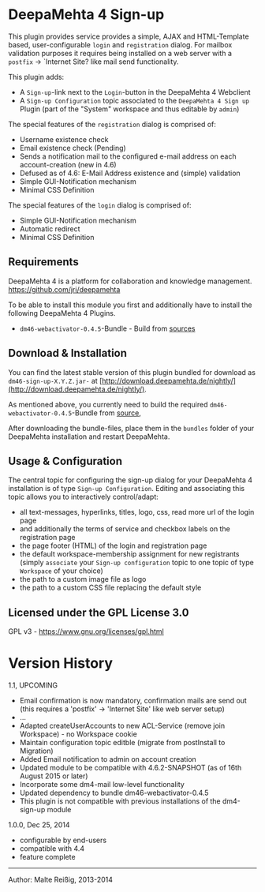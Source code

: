 
# DeepaMehta 4 Sign-up

This plugin provides service provides a simple, AJAX and HTML-Template based, user-configurable `login` and `registration` dialog. For mailbox validation purposes it requires being installed on a web server with a `postfix` -> `Internet Site? like mail send functionality.

This plugin adds:
*    A `Sign-up`-link next to the `Login`-button in the DeepaMehta 4 Webclient
*    A `Sign-up Configuration` topic associated to the `DeepaMehta 4 Sign up` Plugin
     (part of the "System" workspace and thus editable by `admin`)

The special features of the `registration` dialog is comprised of:
*    Username existence check
*    Email existence check (Pending)
*    Sends a notification mail to the configured e-mail address 
     on each account-creation (new in 4.6)
*    Defused as of 4.6: E-Mail Address existence and (simple) validation
*    Simple GUI-Notification mechanism
*    Minimal CSS Definition

The special features of the `login` dialog is comprised of:
*    Simple GUI-Notification mechanism
*    Automatic redirect
*    Minimal CSS Definition

## Requirements

DeepaMehta 4 is a platform for collaboration and knowledge management.
https://github.com/jri/deepamehta

To be able to install this module you first and additionally have to install the following DeepaMehta 4 Plugins.

*    `dm46-webactivator-0.4.5`-Bundle - Build from [sources](https://github.com/jri/dm4-webactivator)

## Download & Installation

You can find the latest stable version of this plugin bundled for download as `dm46-sign-up-X.Y.Z.jar-` at [http://download.deepamehta.de/nightly/](http://download.deepamehta.de/nightly/).

As mentioned above, you currently need to build the required `dm46-webactivator-0.4.5`-Bundle from [source](https://github.com/jri/dm4-webactivator),

After downloading the bundle-files, place them in the `bundles` folder of your DeepaMehta installation and restart DeepaMehta.

## Usage & Configuration

The central topic for configuring the sign-up dialog for your DeepaMehta 4 installation is of type `Sign-up Configuration`. Editing and associating this topic allows you to interactively control/adapt:

*    all text-messages, hyperlinks, titles, logo, css, read more url of the login page
*    and additionally the terms of service and checkbox labels on the registration page
*    the page footer (HTML) of the login and registration page
*    the default workspace-membership assignment for new registrants
     (simply `associate` your `Sign-up configuration` topic to one topic of type `Workspace` of your choice)
*    the path to a custom image file as logo
*    the path to a custom CSS file replacing the default style


## Licensed under the GPL License 3.0

GPL v3 - https://www.gnu.org/licenses/gpl.html

# Version History

1.1, UPCOMING
- Email confirmation is now mandatory, confirmation mails are send out
  (this requires a 'postfix' -> 'Internet Site' like web server setup)
- ...
- Adapted createUserAccounts to new ACL-Service (remove join Workspace) - no Workspace cookie
- Maintain configuration topic editble (migrate from postInstall to Migration)
- Added Email notification to admin on account creation
- Updated module to be compatible with 4.6.2-SNAPSHOT (as of 16th August 2015 or later)
- Incorporate some dm4-mail low-level functionality
- Updated dependency to bundle dm46-webactivator-0.4.5
- This plugin is not compatible with previous installations of the dm4-sign-up module

1.0.0, Dec 25, 2014

- configurable by end-users
- compatible with 4.4
- feature complete

-------------------------------
Author: Malte Reißig, 2013-2014

